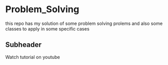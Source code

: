 # Problem_Solving

this repo has my solution of some problem solving prolems and also some classes to apply in some specific cases

## Subheader

Watch tutorial on youtube